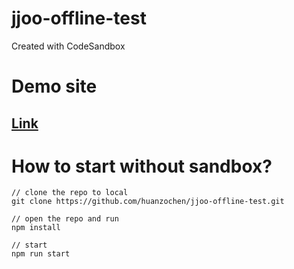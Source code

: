 # jjoo-offline-test
Created with CodeSandbox

# Demo site
## [Link](https://jjoo-offline-test.herokuapp.com/ "jjoo-off-test")


# How to start without sandbox?
```
// clone the repo to local
git clone https://github.com/huanzochen/jjoo-offline-test.git

// open the repo and run
npm install

// start
npm run start
```
